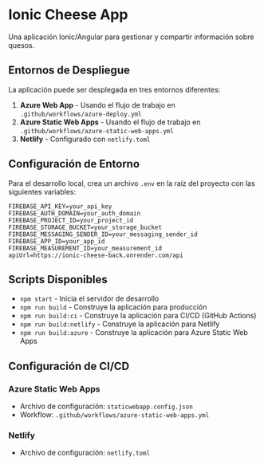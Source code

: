 # Ionic Cheese App

Una aplicación Ionic/Angular para gestionar y compartir información sobre quesos.

## Entornos de Despliegue

La aplicación puede ser desplegada en tres entornos diferentes:

1. **Azure Web App** - Usando el flujo de trabajo en `.github/workflows/azure-deploy.yml`
2. **Azure Static Web Apps** - Usando el flujo de trabajo en `.github/workflows/azure-static-web-apps.yml`
3. **Netlify** - Configurado con `netlify.toml`

## Configuración de Entorno

Para el desarrollo local, crea un archivo `.env` en la raíz del proyecto con las siguientes variables:

```
FIREBASE_API_KEY=your_api_key
FIREBASE_AUTH_DOMAIN=your_auth_domain
FIREBASE_PROJECT_ID=your_project_id
FIREBASE_STORAGE_BUCKET=your_storage_bucket
FIREBASE_MESSAGING_SENDER_ID=your_messaging_sender_id
FIREBASE_APP_ID=your_app_id
FIREBASE_MEASUREMENT_ID=your_measurement_id
apiUrl=https://ionic-cheese-back.onrender.com/api
```

## Scripts Disponibles

- `npm start` - Inicia el servidor de desarrollo
- `npm run build` - Construye la aplicación para producción
- `npm run build:ci` - Construye la aplicación para CI/CD (GitHub Actions)
- `npm run build:netlify` - Construye la aplicación para Netlify
- `npm run build:azure` - Construye la aplicación para Azure Static Web Apps

## Configuración de CI/CD

### Azure Static Web Apps
- Archivo de configuración: `staticwebapp.config.json`
- Workflow: `.github/workflows/azure-static-web-apps.yml`

### Netlify
- Archivo de configuración: `netlify.toml`

